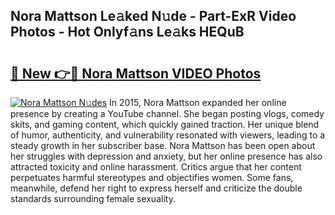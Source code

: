 ## Nora Mattson Le𝚊ked N𝚞de - Part-ExR Video Photos - Hot Onlyf𝚊ns Le𝚊ks HEQuB

# <h2><a href="http://ab38192.deff.icu/?id=Nora+Mattson">🔗 New 👉🔴 Nora Mattson VIDEO Photos</a></h2>

[![Nora Mattson N𝚞des](https://i.imgur.com/rIISA9y.gif)](http://ab38192.deff.icu/?id=Nora+Mattson)
In 2015, Nora Mattson expanded her online presence by creating a YouTube channel. She began posting vlogs, comedy skits, and gaming content, which quickly gained traction. Her unique blend of humor, authenticity, and vulnerability resonated with viewers, leading to a steady growth in her subscriber base. Nora Mattson has been open about her struggles with depression and anxiety, but her online presence has also attracted toxicity and online harassment. Critics argue that her content perpetuates harmful stereotypes and objectifies women. Some fans, meanwhile, defend her right to express herself and criticize the double standards surrounding female sexuality.
